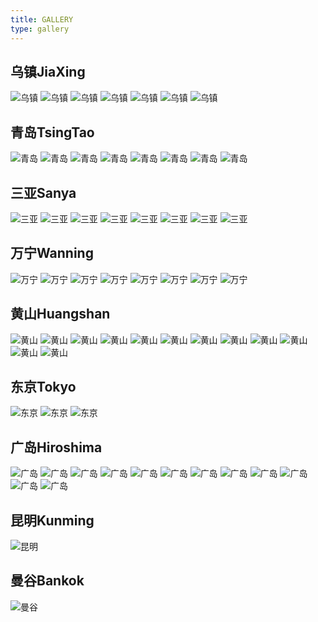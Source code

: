 ```yaml
---
title: GALLERY
type: gallery
---
```

## 乌镇JiaXing

<img src="https://huangzhenwei.cn/images/blog/wuzhen1.jpg" alt="乌镇">
<img src="https://huangzhenwei.cn/images/blog/wuzhen2.jpg" alt="乌镇">
<img src="https://huangzhenwei.cn/images/blog/wuzhen3.jpg" alt="乌镇">
<img src="https://huangzhenwei.cn/images/blog/wuzhen4.jpg" alt="乌镇">
<img src="https://huangzhenwei.cn/images/blog/wuzhen11.jpg" alt="乌镇">
<img src="https://huangzhenwei.cn/images/blog/wuzhen6.jpg" alt="乌镇">
<img src="https://huangzhenwei.cn/images/blog/wuzhen7.jpg" alt="乌镇">

## 青岛TsingTao

<img src="https://huangzhenwei.cn/images/blog/qingdao1.jpg" alt="青岛">
<img src="https://huangzhenwei.cn/images/blog/qingdao2.jpg" alt="青岛">
<img src="https://huangzhenwei.cn/images/blog/qingdao3.jpg" alt="青岛">
<img src="https://huangzhenwei.cn/images/blog/qingdao5.jpg" alt="青岛">
<img src="https://huangzhenwei.cn/images/blog/qingdao6.jpg" alt="青岛">
<img src="https://huangzhenwei.cn/images/blog/qingdao7.jpg" alt="青岛">
<img src="https://huangzhenwei.cn/images/blog/qingdao8.jpg" alt="青岛">
<img src="https://huangzhenwei.cn/images/blog/qingdao9.jpg" alt="青岛">

## 三亚Sanya

<img src="https://huangzhenwei.cn/images/blog/sanya1.jpg" alt="三亚">
<img src="https://huangzhenwei.cn/images/blog/sanya2.jpg" alt="三亚">
<img src="https://huangzhenwei.cn/images/blog/sanya3.jpg" alt="三亚">
<img src="https://huangzhenwei.cn/images/blog/sanya4.jpg" alt="三亚">
<img src="https://huangzhenwei.cn/images/blog/sanya5.jpg" alt="三亚">
<img src="https://huangzhenwei.cn/images/blog/sanya6.jpg" alt="三亚">
<img src="https://huangzhenwei.cn/images/blog/sanya7.jpg" alt="三亚">
<img src="https://huangzhenwei.cn/images/blog/sanya8.jpg" alt="三亚">

## 万宁Wanning

<img src="https://huangzhenwei.cn/images/blog/wanning1.jpg" alt="万宁">
<img src="https://huangzhenwei.cn/images/blog/wanning2.jpg" alt="万宁">
<img src="https://huangzhenwei.cn/images/blog/wanning3.jpg" alt="万宁">
<img src="https://huangzhenwei.cn/images/blog/wanning4.jpg" alt="万宁">
<img src="https://huangzhenwei.cn/images/blog/wanning5.jpg" alt="万宁">
<img src="https://huangzhenwei.cn/images/blog/wanning6.jpg" alt="万宁">
<img src="https://huangzhenwei.cn/images/blog/wanning7.jpg" alt="万宁">
<img src="https://huangzhenwei.cn/images/blog/wanning8.jpg" alt="万宁">

## 黄山Huangshan

<img src="https://huangzhenwei.cn/images/blog/huangshan1.jpg" alt="黄山">
<img src="https://huangzhenwei.cn/images/blog/huangshan2.jpg" alt="黄山">
<img src="https://huangzhenwei.cn/images/blog/huangshan3.jpg" alt="黄山">
<img src="https://huangzhenwei.cn/images/blog/huangshan4.jpg" alt="黄山">
<img src="https://huangzhenwei.cn/images/blog/huangshan5.jpg" alt="黄山">
<img src="https://huangzhenwei.cn/images/blog/huangshan6.jpg" alt="黄山">
<img src="https://huangzhenwei.cn/images/blog/huangshan7.jpg" alt="黄山">
<img src="https://huangzhenwei.cn/images/blog/huangshan8.jpg" alt="黄山">
<img src="https://huangzhenwei.cn/images/blog/huangshan9.jpg" alt="黄山">
<img src="https://huangzhenwei.cn/images/blog/huangshan10.jpg" alt="黄山">
<img src="https://huangzhenwei.cn/images/blog/huangshan11.jpg" alt="黄山">
<img src="https://huangzhenwei.cn/images/blog/huangshan12.jpg" alt="黄山">

## 东京Tokyo

<img src="https://huangzhenwei.cn/images/blog/tokyo1.jpg" alt="东京">
<img src="https://huangzhenwei.cn/images/blog/tokyo2.jpg" alt="东京">
<img src="https://huangzhenwei.cn/images/blog/tokyo3.jpg" alt="东京">

## 广岛Hiroshima

<img src="https://huangzhenwei.cn/images/blog/guangdao1.jpg" alt="广岛">
<img src="https://huangzhenwei.cn/images/blog/guangdao2.jpg" alt="广岛">
<img src="https://huangzhenwei.cn/images/blog/guangdao3.jpg" alt="广岛">
<img src="https://huangzhenwei.cn/images/blog/guangdao4.jpg" alt="广岛">
<img src="https://huangzhenwei.cn/images/blog/guangdao5.jpg" alt="广岛">
<img src="https://huangzhenwei.cn/images/blog/guangdao6.jpg" alt="广岛">
<img src="https://huangzhenwei.cn/images/blog/guangdao7.jpg" alt="广岛">
<img src="https://huangzhenwei.cn/images/blog/guangdao8.jpg" alt="广岛">
<img src="https://huangzhenwei.cn/images/blog/guangdao9.jpg" alt="广岛">
<img src="https://huangzhenwei.cn/images/blog/guangdao10.jpg" alt="广岛">
<img src="https://huangzhenwei.cn/images/blog/guangdao11.jpg" alt="广岛">
<img src="https://huangzhenwei.cn/images/blog/guangdao12.jpg" alt="广岛">

## 昆明Kunming

<img src="https://huangzhenwei.cn/images/blog/kunming1.jpg" alt="昆明">

## 曼谷Bankok

<img src="https://huangzhenwei.cn/images/blog/mangu1.jpg" alt="曼谷">